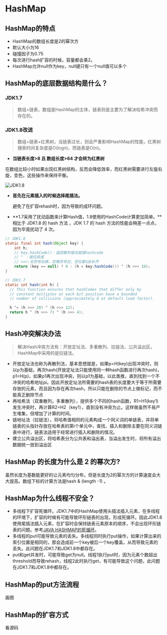 # HashMap

## HashMap的特点

- HashMap的数组长度是2的幂次方
- 默认大小为16
- 碰撞因子为0.75
- 每次进行hash扩容的时候，容量都会乘2。
- HashMap允许null作为key，null键只有一个null值可以多个

## HashMap的底层数据结构是什么？

### JDK1.7

> 数组+链表，数组是HashMap的主体，链表则是主要为了解决哈希冲突而存在的。

### JDK1.8改进

> 数组+链表+红黑树，当链表过长，则会严重影响HashMap的性能，红黑树搜索时间复杂度是O(logn)，而链表是O(n)。

- **当链表长度>8 且 数组长度>64 才会转为红黑树**

在数组比较小时如果出现红黑树结构，反而会降低效率，而红黑树需要进行左旋右旋，变色，这些操作来保持平衡。

![JDK1.8](https://cdn.jsdelivr.net/gh/mouweng/FigureBed/img/202204021434216.png)

- **首先在元素插入的时候选择尾插法。**

  避免了在扩容rehash时，因为导致的成环问题。

- **1.7采用了扰动函数来计算Hash值，1.8使用的HashCode计算更加简单。**相比于 JDK1.8 的 hash 方法 ，JDK 1.7 的 hash 方法的性能会稍差一点点，因为毕竟扰动了 4 次。

```java
// JDK1.8
static final int hash(Object key) {
    int h;
    // key.hashCode()：返回散列值也就是hashcode
    // ^ ：按位异或
    // >>>:无符号右移，忽略符号位，空位都以0补齐
    return (key == null) ? 0 : (h = key.hashCode()) ^ (h >>> 16);
}

// JDK1.7
static int hash(int h) {
  // This function ensures that hashCodes that differ only by
  // constant multiples at each bit position have a bounded
  // number of collisions (approximately 8 at default load factor).

  h ^= (h >>> 20) ^ (h >>> 12);
  return h ^ (h >>> 7) ^ (h >>> 4);
}
```

## Hash冲突解决办法

> 解决Hash冲突方法有：开放定址法、多重散列、拉链法、公共溢出区。HashMap中采用的是拉链法。

- 开放定址法也称为再散列法，基本思想就是，如果p=H(key)出现冲突时，则以p为基础，再次hash(开放定址法只能使用同一种hash函数进行再次hash)，p1=H(p)，如果p1再次出现冲突，则以p1为基础，以此类推，直到找到一个不冲突的哈希地址pi。因此开放定址法所需要的hash表的长度要大于等于所需要存放的元素，而且因为存在再次hash，所以只能在删除的节点上做标记，而不能真正删除节点
- 再哈希法（双重散列，多重散列），提供多个不同的hash函数，R1=H1(key1)发生冲突时，再计算R2=H2（key1），直到没有冲突为止。这样做虽然不易产生堆集，但增加了计算的时间。
- 链地址法（拉链法），将哈希值相同的元素构成一个同义词的单链表，并将单链表的头指针存放在哈希表的第i个单元中，查找、插入和删除主要在同义词链表中进行，链表法适用于经常进行插入和删除的情况。
- 建立公共溢出区，将哈希表分为公共表和溢出表，当溢出发生时，将所有溢出数据统一放到溢出区

## HashMap 的长度为什么是 2 的幂次方?

虽然长度为基数能更好的让元素均匀分布，但是长度为2的幂次方的计算速度会大大提高。数组下标的计算方法是hash & (length -1) 。

## HashMap为什么线程不安全？

- 多线程下扩容死循环。JDK1.7中的HashMap使用头插法插入元素，在多线程的环境下，扩容的时候有可能导致环形链表的出现，形成死循环。因此JDK1.8使用尾插法插入元素，在扩容时会保持链表元素原本的顺序，不会出现环形链表的问题。参考[JAVA HASHMAP的死循环](https://coolshell.cn/articles/9606.html)。
- 多线程的put可能导致元素的丢失。多线程同时执行put操作，如果计算出来的索引位置是相同的，那会造成前一个key被后一个key覆盖，从而导致元素的丢失。此问题在JDK1.7和JDK1.8中都存在。
- put和get并发时，可能导致get为null。线程1执行put时，因为元素个数超出threshold而导致rehash，线程2此时执行get，有可能导致这个问题，此问题在JDK1.7和JDK1.8中都存在。

## HashMap的put方法流程

画图

## HashMap的扩容方式

看源码